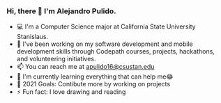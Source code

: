 ### Hi, there 👋 I'm Alejandro Pulido.

- 💻 I'm a Computer Science major at California State University Stanislaus.
- 🔭 I've been working on my software development and mobile development skills through Codepath courses, projects, hackathons, and volunteering initiatives.
- 📫 You can reach me at apulido16@csustan.edu 
- 🌱 I'm currently learning everything that can help me😂
- 🥅 2021 Goals: Contibute more by working on projects
- ⚡ Fun fact: I love drawing and reading


